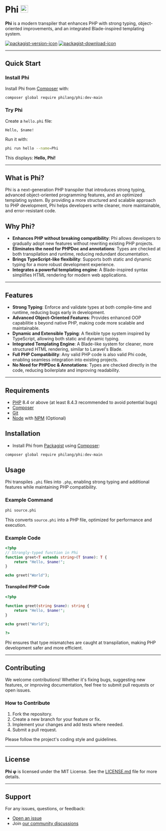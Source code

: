 # Phi <a href="https://siguici.github.io" title="Phi"><img src="https://github.com/siguici/art/blob/HEAD/phi-logo.svg?raw=true" alt="φ" height="24"/></a>
**Phi** is a modern transpiler that enhances PHP with strong typing,
object-oriented improvements, and an integrated Blade-inspired templating system.

[![packagist-version-icon]][packagist-version-link]
[![packagist-download-icon]][packagist-download-link]

---

## Quick Start

### Install Phi

Install Phi from [Composer](https://getcomposer.org) with:

```sh
composer global require philang/phi:dev-main
```

### Try Phi

Create a `hello.phi` file:

```phi
Hello, $name!
```

Run it with:

```sh
phi run hello --name=Phi
```

This displays: **Hello, Phi!**

---

## What is Phi?

Phi is a next-generation PHP transpiler that introduces strong typing,
advanced object-oriented programming features, and an optimized templating system.
By providing a more structured and scalable approach to PHP development,
Phi helps developers write cleaner, more maintainable, and error-resistant code.

## Why Phi?

- **Enhances PHP without breaking compatibility**: Phi allows developers to gradually
adopt new features without rewriting existing PHP projects.
- **Eliminates the need for PHPDoc and annotations**: Types are checked at both transpilation
and runtime, reducing redundant documentation.
- **Brings TypeScript-like flexibility**: Supports both static and dynamic typing
for a more robust development experience.
- **Integrates a powerful templating engine**: A Blade-inspired syntax simplifies
HTML rendering for modern web applications.

---

## Features

- **Strong Typing**: Enforce and validate types at both compile-time and runtime,
reducing bugs early in development.
- **Advanced Object-Oriented Features**: Provides enhanced OOP capabilitie
s beyond native PHP, making code more scalable and maintainable.
- **Dynamic and Extensible Typing**: A flexible type system inspired by TypeScript,
allowing both static and dynamic typing.
- **Integrated Templating Engine**: A Blade-like system for cleaner,
more structured HTML rendering, similar to Laravel's Blade.
- **Full PHP Compatibility**: Any valid PHP code is also valid Phi code,
enabling seamless integration into existing projects.
- **No Need for PHPDoc & Annotations**: Types are checked directly in the code,
reducing boilerplate and improving readability.

---

## Requirements

- [PHP](https://php.net/) 8.4 or above
(at least 8.4.3 recommended to avoid potential bugs)
- [Composer](https://getcomposer.org/)
- [Git](https://git-scm.com/)
- [Node](https://nodejs.org/) with [NPM](https://npmjs.com/) (Optional)

## Installation

- Install Phi from [Packagist](https://packagist.org/packages/ske/bin) using [Composer](https://getcomposer.org):

```sh
composer global require philang/phi:dev-main
```

## Usage

Phi transpiles `.phi` files into `.php`, enabling strong typing and additional
features while maintaining PHP compatibility.

### Example Command

```sh
phi source.phi
```

This converts `source.phi` into a PHP file, optimized for performance and execution.

### Example Code

```php
<?php
// Strongly-typed function in Phi
function greet<T extends string>(T $name): T {
    return "Hello, $name!";
}

echo greet("World");
```

#### Transpiled PHP Code

```php
<?php

function greet(string $name): string {
    return "Hello, $name!";
}

echo greet("World");

?>
```

Phi ensures that type mismatches are caught at transpilation,
making PHP development safer and more efficient.

---

## Contributing

We welcome contributions! Whether it's fixing bugs, suggesting new features,
or improving documentation, feel free to submit pull requests or open issues.

### How to Contribute

1. Fork the repository.
2. Create a new branch for your feature or fix.
3. Implement your changes and add tests where needed.
4. Submit a pull request.

Please follow the project's coding style and guidelines.

---

## License

**Phi φ** is licensed under the MIT License.
See the [LICENSE.md](LICENSE.md) file for more details.

---

## Support

For any issues, questions, or feedback:

- [Open an issue](https://github.com/siguici/phi/issues/new/choose)
- Join [our community discussions](https://github.com/siguici/phi/discussions)

[packagist-version-icon]: https://img.shields.io/packagist/v/philang/phi
[packagist-version-link]: https://packagist.org/packages/philang/phi "Phi Releases"

[packagist-download-icon]: https://img.shields.io/packagist/dt/philang/phi
[packagist-download-link]: https://packagist.org/packages/philang/phi "Phi Downloads"

